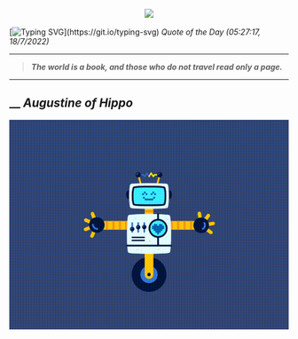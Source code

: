 <p align='center'><img src='https://komarev.com/ghpvc/?username=hungpurdie&label=Total+Vistors&color=brightgreen&style=plastic'></p> 


 [![Typing SVG](https://readme-typing-svg.herokuapp.com?font=Press+Start+2P&color=C2F784&size=35&width=900&height=100&lines=Hello+World%2C+I'm+Hung+!)](https://git.io/typing-svg) 
 _Quote of the Day (05:27:17, 18/7/2022)_
___
>**_The world is a book, and those who do not travel read only a page._**
___
## __ **_Augustine of Hippo_** 
<p align="center"><img src="src/assets/images/robot-dancing-dribble.gif"/></p>